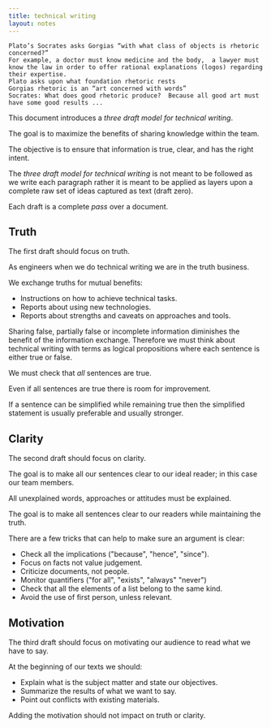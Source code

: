 ```yaml
---
title: technical writing
layout: notes
---
```


```
Plato’s Socrates asks Gorgias “with what class of objects is rhetoric concerned?”
For example, a doctor must know medicine and the body,  a lawyer must know the law in order to offer rational explanations (logos) regarding their expertise. 
Plato asks upon what foundation rhetoric rests
Gorgias rhetoric is an “art concerned with words”
Socrates: What does good rhetoric produce?  Because all good art must have some good results ...
```

This document introduces a *three draft model for technical writing*.

The goal is to maximize the benefits of sharing knowledge within the team.

The objective is to ensure that information is true, clear, and has the right intent.

The *three draft model for technical writing* is not meant to be followed as we write each paragraph rather it is meant to be applied as layers upon a complete raw set of ideas captured as text (draft zero). 

Each draft is a complete *pass* over a document.

## Truth

The first draft should focus on truth.

As engineers when we do technical writing we are in the truth business.

We exchange truths for mutual benefits:

- Instructions on how to achieve technical tasks.
- Reports about using new technologies.
- Reports about strengths and caveats on approaches and tools.

Sharing false, partially false or incomplete information diminishes the benefit of the information exchange. Therefore we must think about technical writing with terms as logical propositions where each sentence is either true or false.

We must check that *all* sentences are true.

Even if all sentences are true there is room for improvement.

If a sentence can be simplified while remaining true then the simplified statement is usually preferable and usually stronger.

## Clarity

The second draft should focus on clarity.

The goal is to make all our sentences clear to our ideal reader; in this case our team members.

All unexplained words, approaches or attitudes must be explained.

The goal is to make all sentences clear to our readers while maintaining the truth.

There are a few tricks that can help to make sure an argument is clear:

- Check all the implications ("because", "hence", "since").
- Focus on facts not value judgement.
- Criticize documents, not people.
- Monitor quantifiers ("for all", "exists", "always" "never")
- Check that all the elements of a list belong to the same kind.
- Avoid the use of first person, unless relevant.

## Motivation

The third draft should focus on motivating our audience to read what we have to say.

At the beginning of our texts we should:

- Explain what is the subject matter and state our objectives.
- Summarize the results of what we want to say.
- Point out conflicts with existing materials.

Adding the motivation should not impact on truth or clarity.
